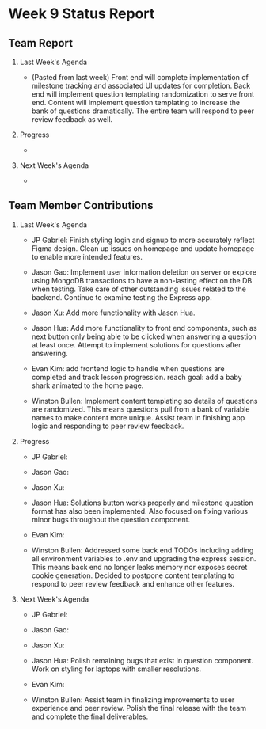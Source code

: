 # Week 9 Status Report

## Team Report

1. Last Week's Agenda

    - (Pasted from last week) Front end will complete implementation of milestone tracking and associated UI updates for completion. Back end will implement question templating randomization to serve front end. Content will implement question templating to increase the bank of questions dramatically. The entire team will respond to peer review feedback as well.

2. Progress

    - 


3. Next Week's Agenda

    - 

## Team Member Contributions

1. Last Week's Agenda

    - JP Gabriel: Finish styling login and signup to more accurately reflect Figma design. Clean up issues on homepage and update homepage to enable more intended features.

    - Jason Gao: Implement user information deletion on server or explore using MongoDB transactions to have a non-lasting effect on the DB when testing. Take care of other outstanding issues related to the backend. Continue to examine testing the Express app.

    - Jason Xu: Add more functionality with Jason Hua.

    - Jason Hua: Add more functionality to front end components, such as next button only being able to be clicked when answering a question at least once. Attempt to implement solutions for questions after answering.

    - Evan Kim: add frontend logic to handle when questions are completed and track lesson progression. reach goal: add a baby shark animated to the home page.

    - Winston Bullen: Implement content templating so details of questions are randomized. This means questions pull from a bank of variable names to make content more unique. Assist team in finishing app logic and responding to peer review feedback.


2. Progress

    - JP Gabriel: 

    - Jason Gao: 

    - Jason Xu: 

    - Jason Hua: Solutions button works properly and milestone question format has also been implemented. Also focused on fixing various minor bugs throughout the question component.

    - Evan Kim: 

    - Winston Bullen: Addressed some back end TODOs including adding all environment variables to .env and upgrading the express session. This means back end no longer leaks memory nor exposes secret cookie generation. Decided to postpone content templating to respond to peer review feedback and enhance other features. 

3. Next Week's Agenda

    - JP Gabriel: 

    - Jason Gao: 

    - Jason Xu: 

    - Jason Hua: Polish remaining bugs that exist in question component. Work on styling for laptops with smaller resolutions. 

    - Evan Kim: 

    - Winston Bullen: Assist team in finalizing improvements to user experience and peer review. Polish the final release with the team and complete the final deliverables. 
